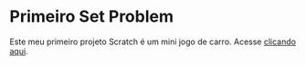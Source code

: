 # Primeiro Set Problem

Este meu primeiro projeto Scratch é um mini jogo de carro. Acesse [clicando aqui](https://scratch.mit.edu/projects/881026078/).
